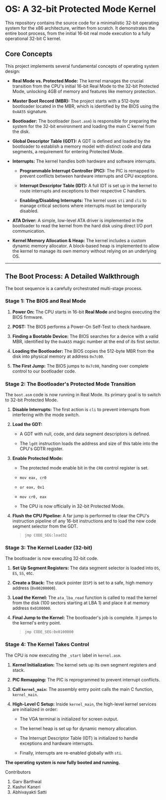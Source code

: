 
# OS: A 32-bit Protected Mode Kernel

This repository contains the source code for a minimalistic 32-bit operating system for the x86 architecture, written from scratch. It demonstrates the entire boot process, from the initial 16-bit real mode execution to a fully operational 32-bit C kernel.

## Core Concepts

This project implements several fundamental concepts of operating system design:

-   **Real Mode vs. Protected Mode:** The kernel manages the crucial transition from the CPU's initial 16-bit Real Mode to the 32-bit Protected Mode, unlocking 4GB of memory and features like memory protection.
    
-   **Master Boot Record (MBR):** The project starts with a 512-byte bootloader located in the MBR, which is identified by the BIOS using the `0xAA55` signature.
    
-   **Bootloader:** The bootloader (`boot.asm`) is responsible for preparing the system for the 32-bit environment and loading the main C kernel from the disk.
    
-   **Global Descriptor Table (GDT):** A GDT is defined and loaded by the bootloader to establish a memory model with distinct code and data segments, a requirement for entering Protected Mode.
    
-   **Interrupts:** The kernel handles both hardware and software interrupts.
    
    -   **Programmable Interrupt Controller (PIC):** The PIC is remapped to prevent conflicts between hardware interrupts and CPU exceptions.
        
    -   **Interrupt Descriptor Table (IDT):** A full IDT is set up in the kernel to route interrupts and exceptions to their respective C handlers.
        
    -   **Enabling/Disabling Interrupts:** The kernel uses `sti` and `cli` to manage critical sections where interrupts must be temporarily disabled.
        
-   **ATA Driver:** A simple, low-level ATA driver is implemented in the bootloader to read the kernel from the hard disk using direct I/O port communication.
    
-   **Kernel Memory Allocation & Heap:** The kernel includes a custom dynamic memory allocator. A block-based heap is implemented to allow the kernel to manage its own memory without relying on an underlying OS.
    

----------

## The Boot Process: A Detailed Walkthrough

The boot sequence is a carefully orchestrated multi-stage process.

### Stage 1: The BIOS and Real Mode

1.  **Power On:** The CPU starts in 16-bit **Real Mode** and begins executing the BIOS firmware.
    
2.  **POST:** The BIOS performs a Power-On Self-Test to check hardware.
    
3.  **Finding a Bootable Device:** The BIOS searches for a device with a valid MBR, identified by the `0xAA55` magic number at the end of its first sector.
    
4.  **Loading the Bootloader:** The BIOS copies the 512-byte MBR from the disk into physical memory at address `0x7c00`.
    
5.  **The First Jump:** The BIOS jumps to `0x7c00`, handing over complete control to our bootloader code.
    

### Stage 2: The Bootloader's Protected Mode Transition

The `boot.asm` code is now running in Real Mode. Its primary goal is to switch to 32-bit Protected Mode.

1.  **Disable Interrupts:** The first action is `cli` to prevent interrupts from interfering with the mode switch.
    
2.  **Load the GDT:**
    
    -   A GDT with null, code, and data segment descriptors is defined.
        
    -   The `lgdt` instruction loads the address and size of this table into the CPU's GDTR register.
        
3.  **Enable Protected Mode:**
    
    -   The protected mode enable bit in the `CR0` control register is set.
        
    -   `mov eax, cr0`
        
    -   `or eax, 0x1`
        
    -   `mov cr0, eax`
        
    -   The CPU is now officially in 32-bit Protected Mode.
        
4.  **Flush the CPU Pipeline:** A far jump is performed to clear the CPU's instruction pipeline of any 16-bit instructions and to load the new code segment selector from the GDT.
    
    > `jmp CODE_SEG:load32`
    

### Stage 3: The Kernel Loader (32-bit)

The bootloader is now executing 32-bit code.

1.  **Set Up Segment Registers:** The data segment selector is loaded into `DS`, `ES`, `SS`, etc.
    
2.  **Create a Stack:** The stack pointer (`ESP`) is set to a safe, high memory address (`0x00200000`).
    
3.  **Load the Kernel:** The `ata_lba_read` function is called to read the kernel from the disk (100 sectors starting at LBA 1) and place it at memory address `0x0100000`.
    
4.  **Final Jump to the Kernel:** The bootloader's job is complete. It jumps to the kernel's entry point.
    
    > `jmp CODE_SEG:0x0100000`
    

### Stage 4: The Kernel Takes Control

The CPU is now executing the `_start` label in `kernel.asm`.

1.  **Kernel Initialization:** The kernel sets up its own segment registers and stack.
    
2.  **PIC Remapping:** The PIC is reprogrammed to prevent interrupt conflicts.
    
3.  **Call `kernel_main`:** The assembly entry point calls the main C function, `kernel_main`.
    
4.  **High-Level C Setup:** Inside `kernel_main`, the high-level kernel services are initialized in order:
    
    -   The VGA terminal is initialized for screen output.
        
    -   The kernel heap is set up for dynamic memory allocation.
        
    -   The Interrupt Descriptor Table (IDT) is initialized to handle exceptions and hardware interrupts.
        
    -   Finally, interrupts are re-enabled globally with `sti`.
        

**The operating system is now fully booted and running.**

Contributors
1. Garv Barthwal
2. Kashvi Kaneri
3. Abhivayakti Satti
